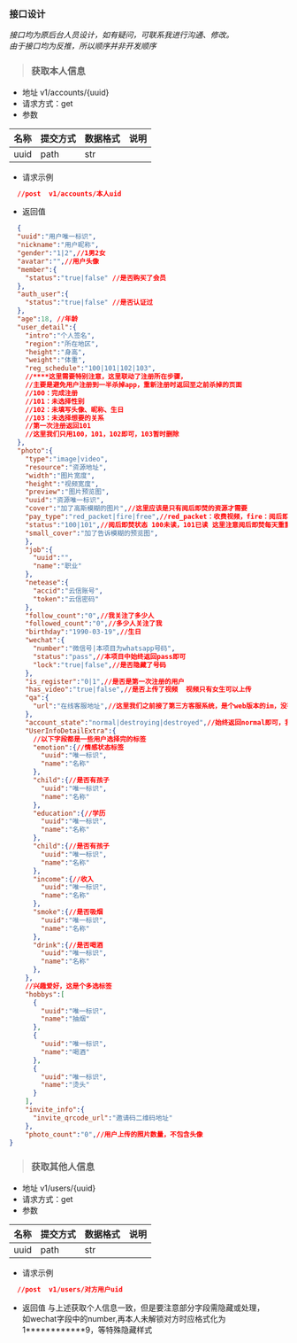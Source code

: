 ### 接口设计  
_接口均为原后台人员设计，如有疑问，可联系我进行沟通、修改。_  
_由于接口均为反推，所以顺序并非开发顺序_

>### 获取本人信息
+ 地址 v1/accounts/{uuid}
+ 请求方式：get
+ 参数

|  名称   | 提交方式  | 数据格式 | 说明  |
| ---- | ---- | ---- | ---- |
| uuid | path | str |  |

+ 请求示例
```json
  //post  v1/accounts/本人uid
```
+ 返回值
```json
  {
  "uuid":"用户唯一标识",
  "nickname":"用户昵称",
  "gender":"1|2",//1男2女
  "avatar":"",//用户头像
  "member":{
    "status":"true|false" //是否购买了会员
  },
  "auth_user":{
    "status":"true|false" //是否认证过
  },
  "age":18, //年龄
  "user_detail":{
    "intro":"个人签名",
    "region":"所在地区",
    "height":"身高",
    "weight":"体重",
    "reg_schedule":"100|101|102|103",
    //****这里需要特别注意，这里联动了注册所在步骤，
    //主要是避免用户注册到一半杀掉app，重新注册时返回至之前杀掉的页面
    //100：完成注册
    //101：未选择性别
    //102：未填写头像、昵称、生日
    //103：未选择想要的关系
    //第一次注册返回101
    //这里我们只用100，101，102即可，103暂时删除
  },
  "photo":{
    "type":"image|video",
    "resource":"资源地址",
    "width":"图片宽度",
    "height":"视频宽度",
    "preview":"图片预览图",
    "uuid":"资源唯一标识",
    "cover":"加了高斯模糊的图片",//这里应该是只有阅后即焚的资源才需要
    "pay_type":"red_packet|fire|free",//red_packet：收费视频，fire：阅后即焚图片，free：免费
    "status":"100|101",//阅后即焚状态 100未读，101已读 这里注意阅后即焚每天重置一次
    "small_cover":"加了告诉模糊的预览图",
    },
    "job":{
      "uuid":"",
      "name":"职业"
    },
    "netease":{
      "accid":"云信账号",
      "token":"云信密码"
    },
    "follow_count":"0",//我关注了多少人
    "followed_count":"0",//多少人关注了我
    "birthday":"1990-03-19",//生日
    "wechat":{
      "number":"微信号|本项目为whatsapp号码",
      "status":"pass",//本项目中始终返回pass即可
      "lock":"true|false",//是否隐藏了号码
    },
    "is_register":"0|1",//是否是第一次注册的用户
    "has_video":"true|false",//是否上传了视频  视频只有女生可以上传
    "qa":{
      "url":"在线客服地址",//这里我们之前接了第三方客服系统，是个web版本的im，没有可以不用管
    },
    "account_state":"normal|destroying|destroyed",//始终返回normal即可，我们暂时不做销毁功能
    "UserInfoDetailExtra":{
      //以下字段都是一些用户选择完的标签
      "emotion":{//情感状态标签
        "uuid":"唯一标识",
        "name":"名称"
      },
      "child":{//是否有孩子
        "uuid":"唯一标识",
        "name":"名称"
      },
      "education":{//学历
        "uuid":"唯一标识",
        "name":"名称"
      },
      "child":{//是否有孩子
        "uuid":"唯一标识",
        "name":"名称"
      },
      "income":{//收入
        "uuid":"唯一标识",
        "name":"名称"
      },
      "smoke":{//是否吸烟
        "uuid":"唯一标识",
        "name":"名称"
      },
      "drink":{//是否喝酒
        "uuid":"唯一标识",
        "name":"名称"
      },
    },
    //兴趣爱好，这是个多选标签
    "hobbys":[
      {
        "uuid":"唯一标识",
        "name":"抽烟"
      },
      {
        "uuid":"唯一标识",
        "name":"喝酒"
      },
      {
        "uuid":"唯一标识",
        "name":"烫头"
      }
    ],
    "invite_info":{
      "invite_qrcode_url":"邀请码二维码地址"
    },
    "photo_count":"0",//用户上传的照片数量，不包含头像
}
```

>### 获取其他人信息
+ 地址 v1/users/{uuid}
+ 请求方式：get
+ 参数

|  名称   | 提交方式  | 数据格式 | 说明  |
| ---- | ---- | ---- | ---- |
| uuid | path | str |  |

+ 请求示例
```json
  //post  v1/users/对方用户uid
```
+ 返回值
与上述获取个人信息一致，但是要注意部分字段需隐藏或处理，  
如wechat字段中的number,再本人未解锁对方时应格式化为1************9，等特殊隐藏样式
